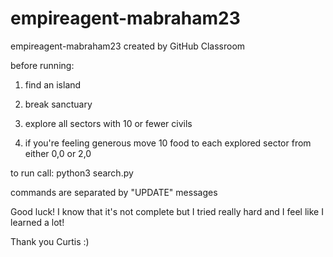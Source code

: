 # empireagent-mabraham23
empireagent-mabraham23 created by GitHub Classroom

before running:

1. find an island

2. break sanctuary

3. explore all sectors with 10 or fewer civils

4. if you're feeling generous move 10 food to each explored sector from either 0,0 or 2,0

 

to run call: python3 search.py

commands are separated by "UPDATE" messages

 

Good luck! I know that it's not complete but I tried really hard and I feel like I learned a lot!

 

Thank you Curtis :)
